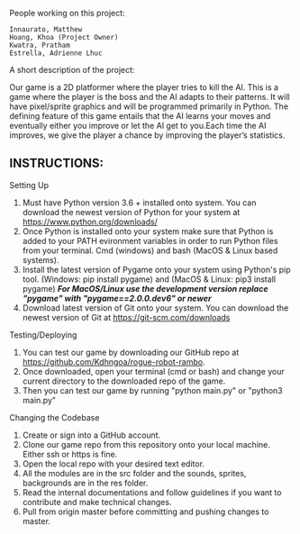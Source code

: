 People working on this project:

    Innaurato, Matthew
    Hoang, Khoa (Project Owner)
    Kwatra, Pratham
    Estrella, Adrienne Lhuc

A short description of the project:

Our game is a 2D platformer where the player tries to kill the AI.
This is a game where the player is the boss and the AI adapts to their patterns.
It will have pixel/sprite graphics and will be programmed primarily in Python.
The defining feature of this game entails that the AI learns your moves and
eventually either you improve or let the AI get to you.Each time the AI improves,
we give the player a chance by improving the player’s statistics.

INSTRUCTIONS:
------------
Setting Up
1. Must have Python version 3.6 + installed onto system. You can download the newest version of Python for your system at https://www.python.org/downloads/
2. Once Python is installed onto your system make sure that Python is added to your PATH evironment variables in order to run Python files from your terminal. Cmd (windows) and bash (MacOS & Linux based systems).
3. Install the latest version of Pygame onto your system using Python's pip tool. (Windows: pip install pygame) and (MacOS & Linux: pip3 install pygame) ***For MacOS/Linux use the development version replace "pygame" with "pygame==2.0.0.dev6" or newer***
4. Download latest version of Git onto your system. You can download the newest version of Git at https://git-scm.com/downloads

Testing/Deploying
1. You can test our game by downloading our GitHub repo at https://github.com/Kdhngoa/rogue-robot-rambo.
2. Once downloaded, open your terminal (cmd or bash) and change your current directory to the downloaded repo of the game.
3. Then you can test our game by running "python main.py" or "python3 main.py"

Changing the Codebase
1. Create or sign into a GitHub account.
2. Clone our game repo from this repository onto your local machine. Either ssh or https is fine.
3. Open the local repo with your desired text editor.
4. All the modules are in the src folder and the sounds, sprites, backgrounds are in the res folder.
5. Read the internal documentations and follow guidelines if you want to contribute and make technical changes.
6. Pull from origin master before committing and pushing changes to master.
